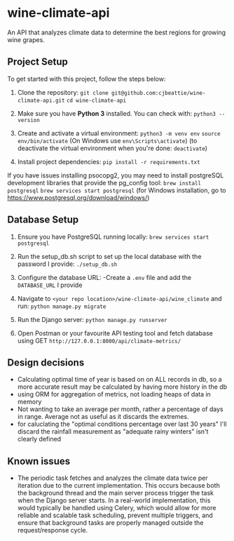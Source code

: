 # wine-climate-api
An API that analyzes climate data to determine the best regions for growing wine grapes.

## Project Setup

To get started with this project, follow the steps below:

1. Clone the repository:
`git clone git@github.com:cjbeattie/wine-climate-api.git`
`cd wine-climate-api`

2. Make sure you have **Python 3** installed. You can check with:
`python3 --version`

3. Create and activate a virtual environment:
`python3 -m venv env`
`source env/bin/activate`  (On Windows use `env\Scripts\activate`)
(to deactivate the virtual environment when you're done: `deactivate`)

4. Install project dependencies:
`pip install -r requirements.txt`

If you have issues installing psocopg2, you may need to install postgreSQL development libraries that provide the pg_config tool:
`brew install postgresql` 
`brew services start postgresql`
(for Windows installation, go to https://www.postgresql.org/download/windows/)

## Database Setup
1. Ensure you have PostgreSQL running locally:
 `brew services start postgresql`

2. Run the setup_db.sh script to set up the local database with the password I provide:
`./setup_db.sh`

3. Configure the database URL:
-Create a `.env` file and add the `DATABASE_URL` I provide

4. Navigate to `<your repo location>/wine-climate-api/wine_climate` and run:
`python manage.py migrate`

5. Run the Django server:
`python manage.py runserver`

6. Open Postman or your favourite API testing tool and fetch database using GET `http://127.0.0.1:8000/api/climate-metrics/`



## Design decisions
- Calculating optimal time of year is based on on ALL records in db, so a more accurate result may be calculated by having more history in the db
- using ORM for aggregation of metrics, not loading heaps of data in memory
- Not wanting to take an average per month, rather a percentage of days in range. Average not as useful as it discards the extremes.
- for caluclating the "optimal conditions percentage over last 30 years" I'll discard the rainfall measurement as "adequate rainy winters" isn't clearly defined

## Known issues
- The periodic task fetches and analyzes the climate data twice per iteration due to the current implementation. This occurs because both the background thread and the main server process trigger the task when the Django server starts. In a real-world implementation, this would typically be handled using Celery, which would allow for more reliable and scalable task scheduling, prevent multiple triggers, and ensure that background tasks are properly managed outside the request/response cycle.